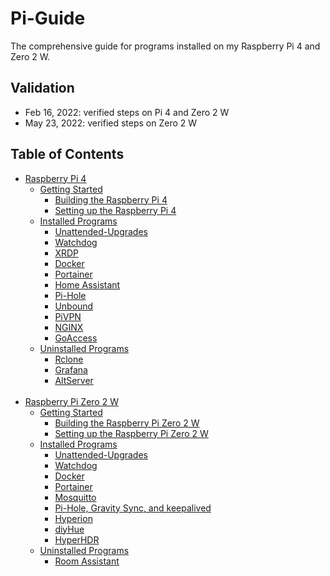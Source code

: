 # Pi-Guide
The comprehensive guide for programs installed on my Raspberry Pi 4 and Zero 2 W. 
## Validation
- Feb 16, 2022: verified steps on Pi 4 and Zero 2 W
- May 23, 2022: verified steps on Zero 2 W
## Table of Contents
- [Raspberry Pi 4](/Raspberry%20Pi%204/)
    * [Getting Started](https://github.com/justinknguyen/Pi-Guide/tree/main/Raspberry%20Pi%204#getting-started)
      * [Building the Raspberry Pi 4](https://github.com/justinknguyen/Pi-Guide/tree/main/Raspberry%20Pi%204#building-the-raspberry-pi-4)
      * [Setting up the Raspberry Pi 4](https://github.com/justinknguyen/Pi-Guide/tree/main/Raspberry%20Pi%204#setting-up-the-raspberry-pi-4)
    * [Installed Programs](/Raspberry%20Pi%204/Installed%20Programs/)
      * [Unattended-Upgrades](/Raspberry%20Pi%204/Installed%20Programs/01%20-%20Unattended-Upgrades.md)
      * [Watchdog](/Raspberry%20Pi%204/Installed%20Programs/02%20-%20Watchdog.md)
      * [XRDP](/Raspberry%20Pi%204/Installed%20Programs/03%20-%20XRDP.md)
      * [Docker](/Raspberry%20Pi%204/Installed%20Programs/04%20-%20Docker.md)
      * [Portainer](/Raspberry%20Pi%204/Installed%20Programs/05%20-%20Portainer.md)
      * [Home Assistant](/Raspberry%20Pi%204/Installed%20Programs/06%20-%20Home%20Assistant.md)
      * [Pi-Hole](/Raspberry%20Pi%204/Installed%20Programs/07%20-%20Pi-Hole.md)
      * [Unbound](/Raspberry%20Pi%204/Installed%20Programs/08%20-%20Unbound.md)
      * [PiVPN](/Raspberry%20Pi%204/Installed%20Programs/09%20-%20PiVPN.md)
      * [NGINX](/Raspberry%20Pi%204/Installed%20Programs/10%20-%20NGINX.md)
      * [GoAccess](/Raspberry%20Pi%204/Installed%20Programs/11%20-%20GoAccess.md)
    * [Uninstalled Programs](/Raspberry%20Pi%204/Uninstalled%20Programs/)
      * [Rclone](/Raspberry%20Pi%204/Uninstalled%20Programs/01%20-%20Rclone.md)
      * [Grafana](/Raspberry%20Pi%204/Uninstalled%20Programs/02%20-%20Grafana.md)
      * [AltServer](/Raspberry%20Pi%204/Uninstalled%20Programs/03%20-%20AltServer.md)
      <br>
- [Raspberry Pi Zero 2 W](/Raspberry%20Pi%20Zero%202%20W/)
    * [Getting Started](https://github.com/justinknguyen/Pi-Guide/tree/main/Raspberry%20Pi%20Zero%202%20W#getting-started)
      * [Building the Raspberry Pi Zero 2 W](https://github.com/justinknguyen/Pi-Guide/tree/main/Raspberry%20Pi%20Zero%202%20W#building-the-raspberry-pi-zero-2-w)
      * [Setting up the Raspberry Pi Zero 2 W](https://github.com/justinknguyen/Pi-Guide/tree/main/Raspberry%20Pi%20Zero%202%20W#setting-up-the-raspberry-pi-zero-2-w) 
    * [Installed Programs](/Raspberry%20Pi%20Zero%202%20W/Installed%20Programs/)
      * [Unattended-Upgrades](/Raspberry%20Pi%20Zero%202%20W/Installed%20Programs/01%20-%20Unattended-Upgrades.md)
      * [Watchdog](/Raspberry%20Pi%20Zero%202%20W/Installed%20Programs/02%20-%20Watchdog.md)
      * [Docker](/Raspberry%20Pi%20Zero%202%20W/Installed%20Programs/03%20-%20Docker.md)
      * [Portainer](/Raspberry%20Pi%20Zero%202%20W/Installed%20Programs/04%20-%20Portainer.md)
      * [Mosquitto](/Raspberry%20Pi%20Zero%202%20W/Installed%20Programs/05%20-%20Mosquitto.md)
      * [Pi-Hole, Gravity Sync, and keepalived](/Raspberry%20Pi%20Zero%202%20W/Installed%20Programs/06%20-%20Pi-Hole%2C%20Gravity%20Sync%2C%20and%20keepalived.md)
      * [Hyperion](/Raspberry%20Pi%20Zero%202%20W/Installed%20Programs/07%20-%20Hyperion.md)
      * [diyHue](/Raspberry%20Pi%20Zero%202%20W/Installed%20Programs/08%20-%20diyHue.md)
      * [HyperHDR](/Raspberry%20Pi%20Zero%202%20W/Installed%20Programs/09%20-%20HyperHDR.md)
    * [Uninstalled Programs](/Raspberry%20Pi%20Zero%202%20W/Uninstalled%20Programs/)
      * [Room Assistant](/Raspberry%20Pi%20Zero%202%20W/Uninstalled%20Programs/01%20-%20Room%20Assistant.md)
